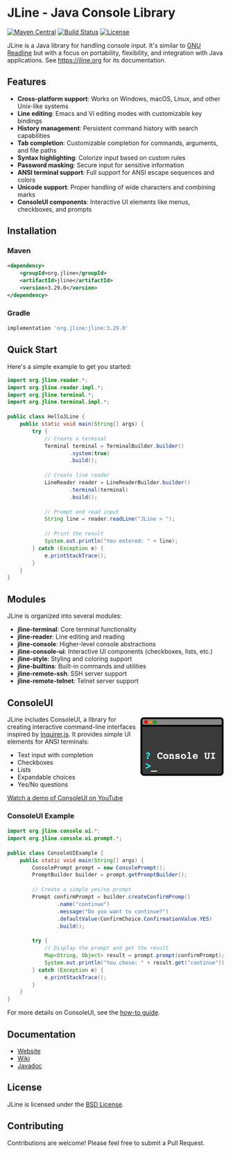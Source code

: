 # JLine - Java Console Library

[![Maven Central](https://img.shields.io/maven-central/v/org.jline/jline.svg)](https://search.maven.org/search?q=g:org.jline)
[![Build Status](https://github.com/jline/jline3/actions/workflows/master-build.yml/badge.svg)](https://github.com/jline/jline3/actions)
[![License](https://img.shields.io/badge/License-BSD-blue.svg)](https://opensource.org/licenses/BSD-3-Clause)

JLine is a Java library for handling console input. It's similar to [GNU Readline](https://tiswww.case.edu/php/chet/readline/rltop.html) but with a focus on portability, flexibility, and integration with Java applications. See https://jline.org for its documentation.

## Features

- **Cross-platform support**: Works on Windows, macOS, Linux, and other Unix-like systems
- **Line editing**: Emacs and Vi editing modes with customizable key bindings
- **History management**: Persistent command history with search capabilities
- **Tab completion**: Customizable completion for commands, arguments, and file paths
- **Syntax highlighting**: Colorize input based on custom rules
- **Password masking**: Secure input for sensitive information
- **ANSI terminal support**: Full support for ANSI escape sequences and colors
- **Unicode support**: Proper handling of wide characters and combining marks
- **ConsoleUI components**: Interactive UI elements like menus, checkboxes, and prompts

## Installation

### Maven

```xml
<dependency>
    <groupId>org.jline</groupId>
    <artifactId>jline</artifactId>
    <version>3.29.0</version>
</dependency>
```

### Gradle

```groovy
implementation 'org.jline:jline:3.29.0'
```

## Quick Start

Here's a simple example to get you started:

```java
import org.jline.reader.*;
import org.jline.reader.impl.*;
import org.jline.terminal.*;
import org.jline.terminal.impl.*;

public class HelloJLine {
    public static void main(String[] args) {
        try {
            // Create a terminal
            Terminal terminal = TerminalBuilder.builder()
                    .system(true)
                    .build();
            
            // Create line reader
            LineReader reader = LineReaderBuilder.builder()
                    .terminal(terminal)
                    .build();
            
            // Prompt and read input
            String line = reader.readLine("JLine > ");
            
            // Print the result
            System.out.println("You entered: " + line);
        } catch (Exception e) {
            e.printStackTrace();
        }
    }
}
```

## Modules

JLine is organized into several modules:

- **jline-terminal**: Core terminal functionality
- **jline-reader**: Line editing and reading
- **jline-console**: Higher-level console abstractions
- **jline-console-ui**: Interactive UI components (checkboxes, lists, etc.)
- **jline-style**: Styling and coloring support
- **jline-builtins**: Built-in commands and utilities
- **jline-remote-ssh**: SSH server support
- **jline-remote-telnet**: Telnet server support

## ConsoleUI

<img src="./docs/ConsoleUI-Logo.png" width="200" align="right" alt="ConsoleUI logo">

JLine includes ConsoleUI, a library for creating interactive command-line interfaces inspired by [Inquirer.js](https://github.com/SBoudrias/Inquirer.js). It provides simple UI elements for ANSI terminals:

- Text input with completion
- Checkboxes
- Lists
- Expandable choices
- Yes/No questions

[Watch a demo of ConsoleUI on YouTube](https://youtu.be/6dB3CyOX9rU)

### ConsoleUI Example

```java
import org.jline.console.ui.*;
import org.jline.console.ui.prompt.*;

public class ConsoleUIExample {
    public static void main(String[] args) {
        ConsolePrompt prompt = new ConsolePrompt();
        PromptBuilder builder = prompt.getPromptBuilder();
        
        // Create a simple yes/no prompt
        Prompt confirmPrompt = builder.createConfirmPromp()
                .name("continue")
                .message("Do you want to continue?")
                .defaultValue(ConfirmChoice.ConfirmationValue.YES)
                .build();
        
        try {
            // Display the prompt and get the result
            Map<String, Object> result = prompt.prompt(confirmPrompt);
            System.out.println("You chose: " + result.get("continue"));
        } catch (Exception e) {
            e.printStackTrace();
        }
    }
}
```

For more details on ConsoleUI, see the [how-to guide](console-ui/doc/howto.md).

## Documentation

- [Website](https://jline.org)
- [Wiki](https://github.com/jline/jline3/wiki)
- [Javadoc](https://www.javadoc.io/doc/org.jline/jline/latest/index.html)

## License

JLine is licensed under the [BSD License](https://opensource.org/licenses/BSD-3-Clause).

## Contributing

Contributions are welcome! Please feel free to submit a Pull Request.
